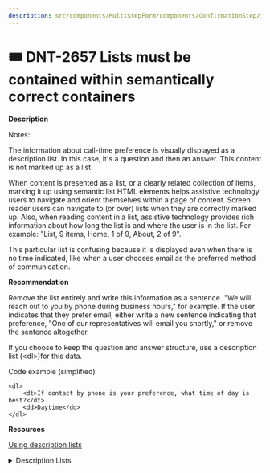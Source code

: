 ```yaml
---
description: src/components/MultiStepForm/components/ConfirmationStep/index.tsx
---
```


# 🎟 DNT-2657 Lists must be contained within semantically correct containers

**Description**

Notes:

The information about call-time preference is visually displayed as a description list. In this case, it's a question and then an answer. This content is not marked up as a list.

When content is presented as a list, or a clearly related collection of items, marking it up using semantic list HTML elements helps assistive technology users to navigate and orient themselves within a page of content. Screen reader users can navigate to (or over) lists when they are correctly marked up. Also, when reading content in a list, assistive technology provides rich information about how long the list is and where the user is in the list. For example: "List, 9 items, Home, 1 of 9, About, 2 of 9".

This particular list is confusing because it is displayed even when there is no time indicated, like when a user chooses email as the preferred method of communication.

**Recommendation**

Remove the list entirely and write this information as a sentence. "We will reach out to you by phone during business hours," for example. If the user indicates that they prefer email, either write a new sentence indicating that preference, "One of our representatives will email you shortly," or remove the sentence altogether.

If you choose to keep the question and answer structure, use a description list (\<dl>)for this data.

Code example (simplified)

```
<dl>
    <dt>If contact by phone is your preference, what time of day is best?</dt>
    <dd>Daytime</dd>
</dl>
```

**Resources**

[Using description lists](https://www.w3.org/WAI/WCAG21/Techniques/html/H40)

<details>

<summary>Description Lists</summary>

#### Using description lists

**Important Information about Techniques**

See [Understanding Techniques for WCAG Success Criteria](https://www.w3.org/WAI/WCAG21/Understanding/understanding-techniques) for important information about the usage of these informative techniques and how they relate to the normative WCAG 2.1 success criteria. The Applicability section explains the scope of the technique, and the presence of techniques for a specific technology does not imply that the technology can be used in all situations to create content that meets WCAG 2.1.

**Applicability**

HTML and XHTML

This technique relates to [Success Criterion 3.1.3: Unusual Words](https://www.w3.org/WAI/WCAG21/Understanding/unusual-words) (Sufficient when used with [G55: Linking to definitions](https://www.w3.org/WAI/WCAG21/Techniques/general/G55)).

**Description**

The objective of this technique is to provide the description of names or terms by presenting them in a description list. The list is marked up using the `dl` element. Within the list, each term is put in a separate `dt` element, and its description goes in the `dd` element directly following it. Multiple terms can be associated with a single description, as can a single term with multiple descriptions, provided that semantic sequence is maintained. The `title` attribute can be used to provide additional information about the description list. Usage of description lists ensures that terms and their descriptions are semantically related even as presentation format changes, as well as ensuring that these terms and descriptions are semantically grouped as a unit.

Description lists are easiest to use when the descriptions are ordered alphabetically. A common use for description lists is a glossary of terms.

NOTE

In HTML5 the name "Description list" was introduced. In previous versions these lists were referred to as "Definition lists".

**Examples**

**Example 1**

A list of descriptions of nautical terms used on a Website about sailing.

```
<dl title="Nautical terms">
  <dt>Knot</dt>
  <dd>
    <p>A <em>knot</em> is a unit of speed equaling 1
      nautical mile per hour (1.15 miles per hour or 1.852
      kilometers per hour).</p>
  </dd>
  <dt>Port</dt>
  <dd>
    <p><em>Port</em> is the nautical term (used on
      boats and ships) that refers to the left side
      of a ship, as perceived by a person facing towards
      the bow (the front of the vessel).</p>
  </dd>
  <dt>Starboard</dt>
  <dd>
    <p><em>Starboard</em> is the nautical term (used
      on boats and ships) that refers to the right
      side of a vessel, as perceived by a person
      facing towards the bow (the front of the vessel).</p>
  </dd>
</dl>
```

**Resources**

Resources are for information purposes only, no endorsement implied.

- [HTML5 Description lists](https://www.w3.org/TR/html5/grouping-content.html#the-dl-element)
- [HTML 4 Definition lists: the DL, DT, and DD elements](https://www.w3.org/TR/REC-html40/struct/lists.html#edef-DL)

**Related Techniques**

- [G62: Providing a glossary](https://www.w3.org/WAI/WCAG21/Techniques/general/G62)

**Tests**

**Procedure**

For any set of terms and their associated descriptions:

1. Check that the list is contained within a `dl` element.
2. Check that each term in the list being described is contained within a `dt` element.
3. Check that when there is more than one term that shares the same decription that the `dt` elements immediately follow each other.
4. Check that the description for each term is contained in one or more `dd` elements.
5. Check that the one or more `dd` elements immediately follow the one or more `dt` elements containing the term being described.

**Expected Results**

- All checks above are true.

</details>
